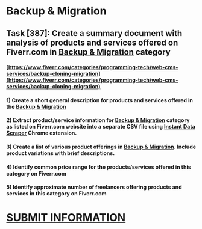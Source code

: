 # Backup & Migration
## Task [387]: Create a summary document with analysis of products and services offered on Fiverr.com in [Backup & Migration](https://www.fiverr.com/categories/programming-tech/web-cms-services/backup-cloning-migration) category
#### [https://www.fiverr.com/categories/programming-tech/web-cms-services/backup-cloning-migration](https://www.fiverr.com/categories/programming-tech/web-cms-services/backup-cloning-migration)
#### 1) Create a short general description for products and services offered in the [Backup & Migration](https://www.fiverr.com/categories/programming-tech/web-cms-services/backup-cloning-migration)
#### 2) Extract product/service information for [Backup & Migration](https://www.fiverr.com/categories/programming-tech/web-cms-services/backup-cloning-migration) category as listed on Fiverr.com website into a separate CSV file using [Instant Data Scraper](https://chrome.google.com/webstore/detail/instant-data-scraper/ofaokhiedipichpaobibbnahnkdoiiah) Chrome extension.
#### 3) Create a list of various product offerings in [Backup & Migration](https://www.fiverr.com/categories/programming-tech/web-cms-services/backup-cloning-migration). Include product variations with brief descriptions.
#### 4) Identify common price range for the products/services offered in this category on Fiverr.com
#### 5) Identify approximate number of freelancers offering products and services in this category on Fiverr.com

# [SUBMIT INFORMATION](https://forms.office.com/r/8AEKjkLxKG)
